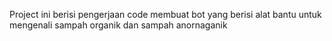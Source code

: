 Project ini berisi pengerjaan code membuat bot yang berisi alat bantu untuk mengenali sampah organik dan sampah anornaganik
